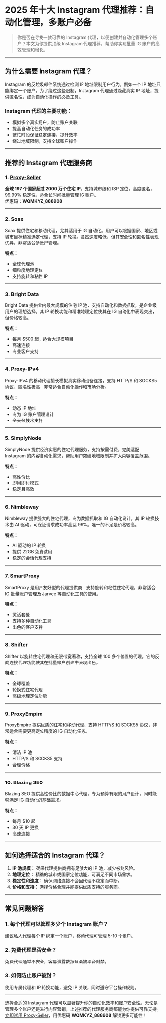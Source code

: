# 2025 年十大 Instagram 代理推荐：自动化管理，多账户必备

> 你是否在寻找一款可靠的 Instagram 代理，以便创建并自动化管理多个账户？本文为你提供顶级 Instagram 代理推荐，帮助你实现批量 IG 账户的高效管理和增长。

---

## 为什么需要 Instagram 代理？

Instagram 的反垃圾邮件系统通过检测 IP 地址限制用户行为，例如一个 IP 地址只能绑定一个账户。为了绕过这些限制，Instagram 代理通过隐藏真实 IP 地址，提供匿名性，成为自动化操作的必备工具。

### Instagram 代理的主要功能：
- 模拟多个真实用户，防止账户关联
- 提高自动化任务的成功率
- 繁忙时段保证稳定连接，提升效率
- 绕过地域限制，支持全球账户操作

---

## 推荐的 Instagram 代理服务商

### 1. **[Proxy-Seller](https://bit.ly/proxy-seller-coupon)**

**全球 197 个国家超过 2000 万个住宅 IP**，支持城市级和 ISP 定位，高度匿名，99.99% 稳定性，适合长时间批量管理 IG 账户。  
优惠码：**WQMKYZ_888908**

---

### 2. **Soax**

Soax 提供住宅和移动代理，尤其适用于 IG 自动化。用户可以根据国家、地区或城市目标精准选定代理，支持 IP 轮换。虽然速度略低，但其安全性和匿名性表现优异，非常适合多账户管理。

**特点：**
- 全球代理池
- 细粒度地理定位
- 支持旋转和粘性 IP

---

### 3. **Bright Data**

Bright Data 提供业内最大规模的住宅 IP 池，支持自动化和数据抓取，是企业级用户的理想选择。其 IP 轮换功能和精准地理定位使其在 IG 自动化中表现突出，但价格较高。

**特点：**
- 每月 $500 起，适合大规模项目
- 高速连接
- 专业客户支持

---

### 4. **Proxy-IPv4**

Proxy-IPv4 的移动代理擅长模拟真实移动设备连接，支持 HTTP/S 和 SOCKS5 协议，匿名性极高，非常适合自动化操作和市场分析。

**特点：**
- 动态 IP 地址
- 专为 IG 账户管理设计
- 全天候技术支持

---

### 5. **SimplyNode**

SimplyNode 提供经济实惠的住宅代理服务，支持按需付费，完美适配 Instagram 的内容自动化需求，帮助用户突破地域限制并扩大内容覆盖范围。

**特点：**
- 高性价比
- 即用即付模式
- 稳定且高效

---

### 6. **Nimbleway**

Nimbleway 提供强大的住宅代理，专为数据抓取和 IG 自动化设计。其 IP 轮换技术由 AI 驱动，可保证请求成功率高达 99%。唯一的不足是价格较高。

**特点：**
- AI 驱动的 IP 轮换
- 提供 22GB 免费试用
- 稳定的会话代理支持

---

### 7. **SmartProxy**

SmartProxy 是用户友好型的代理提供商，支持旋转和粘性住宅代理，非常适合 IG 批量账户管理及 Jarvee 等自动化工具的使用。

**特点：**
- 灵活套餐
- 支持多种自动化工具
- 出色的客户支持

---

### 8. **Shifter**

Shifter 以旋转住宅代理和无限带宽著称，支持全球 100 多个位置的代理。它的反向连接代理功能使其在批量账户创建中表现出色。

**特点：**
- 全球覆盖
- 轮换式住宅代理
- 高级地理定位功能

---

### 9. **ProxyEmpire**

ProxyEmpire 提供优质的住宅和移动代理，支持 HTTP/S 和 SOCKS5 协议，非常适合需要更高定位精度的 IG 自动化任务。

**特点：**
- 清洁 IP 池
- HTTP/S 和 SOCKS5 支持
- 合理价格

---

### 10. **Blazing SEO**

Blazing SEO 提供高性价比的数据中心代理，专为预算有限的用户设计，同时能够满足 IG 自动化的基础需求。

**特点：**
- 每月 $10 起
- 30 天 IP 更换
- 高速连接

---

## 如何选择适合的 Instagram 代理？

1. **IP 池规模：** 确保代理提供商拥有足够大的 IP 池，减少被封风险。
2. **地理定位：** 精确的城市或国家定位功能，可满足不同市场需求。
3. **稳定性和速度：** 确保网络连接不会因代理不稳定而中断。
4. **价格和支持：** 选择价格合理并能提供优质支持的服务商。

---

## 常见问题解答

### 1. 每个代理可以管理多少个 Instagram 账户？
建议私人代理每个 IP 绑定一个账户，移动代理可管理 5-10 个账户。

### 2. 免费代理是否安全？
免费代理通常不安全，容易泄露数据且会被平台封禁。

### 3. 如何防止账户被封？
使用专属代理和 IP 轮换功能，避免 IP 关联，同时遵守平台操作规则。

---

选择合适的 Instagram 代理可以显著提升你的自动化效率和账户安全性。无论是管理多个账户还是进行内容营销，上述推荐的代理服务商都能为你提供可靠支持。  
[立即试用 Proxy-Seller](https://bit.ly/proxy-seller-coupon)，用优惠码 **WQMKYZ_888908** 解锁更多可能性！
